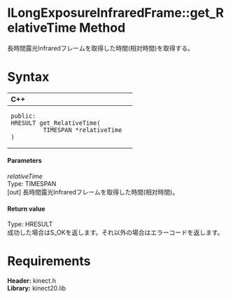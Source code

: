 ILongExposureInfraredFrame::get\_RelativeTime Method  
=============================================================  

長時間露光Infraredフレームを取得した時間(相対時間)を取得する。 <span id="syntaxSection"></span>

Syntax  
======  

<table>
<colgroup>
<col width="100%" />
</colgroup>
<thead>
<tr class="header">
<th align="left">C++</th>
</tr>
</thead>
<tbody>
<tr class="odd">
<td align="left"><pre><code>public:  
HRESULT get_RelativeTime(  
         TIMESPAN *relativeTime  
)</code></pre></td>
</tr>
</tbody>
</table>

<span id="ID4EG"></span>
#### Parameters  

*relativeTime*    
Type: TIMESPAN  
[out] 長時間露光Infraredフレームを取得した時間(相対時間)。  

<span id="ID4EP"></span>
#### Return value  

Type: HRESULT  
成功した場合はS\_OKを返します。それ以外の場合はエラーコードを返します。  

<span id="requirements"></span>

Requirements  
============  

**Header:** kinect.h  
**Library:** kinect20.lib  



<!--Please do not edit the data in the comment block below.-->
<!--
TOCTitle : get_RelativeTime Method
RLTitle : ILongExposureInfraredFrame::get_RelativeTime Method
KeywordK : get_RelativeTime method
KeywordK : ILongExposureInfraredFrame::get_RelativeTime method
KeywordF : ILongExposureInfraredFrame::get_RelativeTime
KeywordF : get_RelativeTime
KeywordF : Microsoft.Kinect.kinect.ILongExposureInfraredFrame.get_RelativeTime(TIMESPAN@)
KeywordA : M:Microsoft.Kinect.kinect.ILongExposureInfraredFrame.get_RelativeTime(TIMESPAN@)
AssetID : M:Microsoft.Kinect.kinect.ILongExposureInfraredFrame.get_RelativeTime(TIMESPAN@)
Locale : en-us
CommunityContent : 1
APIType : Managed
APILocation : 
APIName : Microsoft.Kinect.kinect.ILongExposureInfraredFrame::get_RelativeTime
TargetOS : Windows
TopicType : kbSyntax
DevLang : C++
DocSet : K4Wv2
ProjType : K4Wv2Proj
Technology : Kinect for Windows
Product : Kinect for Windows SDK v2
productversion : 20
-->
